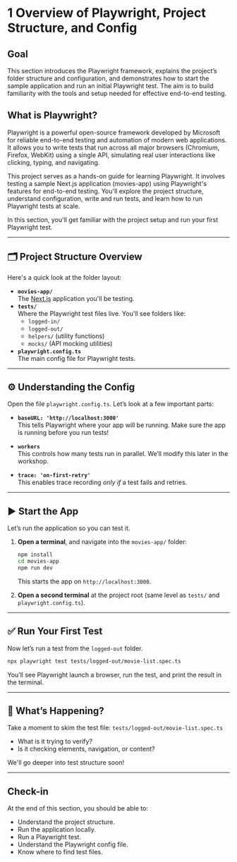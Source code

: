 # 1 Overview of Playwright, Project Structure, and Config

## Goal

This section introduces the Playwright framework, explains the project’s folder structure and configuration, and demonstrates how to start the sample application and run an initial Playwright test. The aim is to build familiarity with the tools and setup needed for effective end-to-end testing.

## What is Playwright?

Playwright is a powerful open-source framework developed by Microsoft for reliable end-to-end testing and automation of modern web applications. It allows you to write tests that run across all major browsers (Chromium, Firefox, WebKit) using a single API, simulating real user interactions like clicking, typing, and navigating.

This project serves as a hands-on guide for learning Playwright. It involves testing a sample Next.js application (movies-app) using Playwright's features for end-to-end testing. You'll explore the project structure, understand configuration, write and run tests, and learn how to run Playwright tests at scale.

In this section, you'll get familiar with the project setup and run your first Playwright test.

---

## 🗂 Project Structure Overview

Here's a quick look at the folder layout:

- **`movies-app/`**  
  The [Next.js](https://nextjs.org/) application you'll be testing.  
- **`tests/`**  
  Where the Playwright test files live. You'll see folders like:
  - `logged-in/`
  - `logged-out/`
  - `helpers/` (utility functions)
  - `mocks/` (API mocking utilities)
- **`playwright.config.ts`**  
  The main config file for Playwright tests.

---

## ⚙️ Understanding the Config

Open the file `playwright.config.ts`. Let’s look at a few important parts:

- **`baseURL: 'http://localhost:3000'`**  
  This tells Playwright where your app will be running. Make sure the app is running before you run tests!

- **`workers`**  
  This controls how many tests run in parallel. We’ll modify this later in the workshop.

- **`trace: 'on-first-retry'`**  
  This enables trace recording *only if* a test fails and retries.

---

## ▶️ Start the App

Let’s run the application so you can test it.

1. **Open a terminal**, and navigate into the `movies-app/` folder:

   ```bash
   npm install
   cd movies-app
   npm run dev
   ```

   This starts the app on `http://localhost:3000`.

2. **Open a second terminal** at the project root (same level as `tests/` and `playwright.config.ts`).

---

## ✅ Run Your First Test

Now let’s run a test from the `logged-out` folder.

```bash
npx playwright test tests/logged-out/movie-list.spec.ts
```

You’ll see Playwright launch a browser, run the test, and print the result in the terminal.

---

## 💬 What’s Happening?

Take a moment to skim the test file:
`tests/logged-out/movie-list.spec.ts`

- What is it trying to verify?
- Is it checking elements, navigation, or content?

We'll go deeper into test structure soon!

---

## Check-in

At the end of this section, you should be able to:
- Understand the project structure.
- Run the application locally.
- Run a Playwright test.
- Understand the Playwright config file.
- Know where to find test files.
